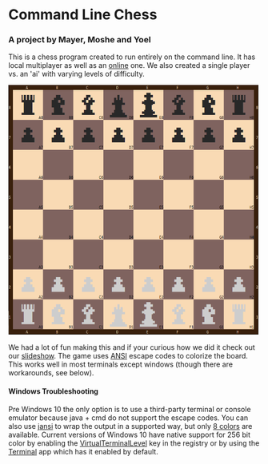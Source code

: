 # Command Line Chess
### A project by Mayer, Moshe and Yoel


This is a chess program created to run entirely on the command line. It has local multiplayer as well as an [online](https://github.com/mo523/Chess_Server) one. We also created a single player vs. an 'ai' with varying levels of difficulty. 

<img src="./docs/chess.png" width="500" height="500">

We had a lot of fun making this and if your curious how we did it check out our [slideshow](https://mo523.github.io/Chess/).
The game uses [ANSI](https://en.wikipedia.org/wiki/ANSI_escape_code) escape codes to colorize the board. This works well in most terminals except windows (though there are workarounds, see below).


#### Windows Troubleshooting
Pre Windows 10 the only option is to use a third-party terminal or console emulator because java + cmd do not support the escape codes. You can also use [jansi](https://github.com/fusesource/jansi) to wrap the output in a supported way, but only [8 colors](https://en.wikipedia.org/wiki/ANSI_escape_code#Colors) are available.
Current versions of Windows 10 have native support for 256 bit color by enabling the [VirtualTerminalLevel](https://blogs.msdn.microsoft.com/commandline/2017/06/20/understanding-windows-console-host-settings/) key in the registry or by using the [Terminal](https://github.com/microsoft/terminal) app which has it enabled by default.
